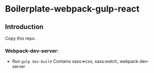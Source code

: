 # Boilerplate-webpack-gulp-react

## Introduction

Copy this repo.

### Webpack-dev-server:

* Run `gulp dev-build` 
  Contains sass=>css, sass:watch, webpack-dev-server

